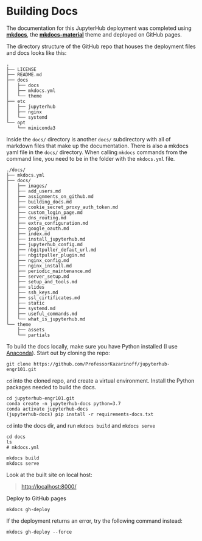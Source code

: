 # Building Docs

The documentation for this JupyterHub deployment was completed using [**mkdocs**](https://www.mkdocs.org/), the [**mkdocs-material**](https://squidfunk.github.io/mkdocs-material/) theme and deployed on GitHub pages.

The directory structure of the GitHub repo that houses the deployment files and docs looks like this:

```text
.
├── LICENSE
├── README.md
├── docs
│   ├── docs
│   ├── mkdocs.yml
│   └── theme
├── etc
│   ├── jupyterhub
│   ├── nginx
│   └── systemd
└── opt
    └── miniconda3
```


Inside the ```docs/``` directory is another ```docs/``` subdirectory with all of markdown files that make up the documentation. There is also a mkdocs yaml file in the ```docs/``` directory. When calling ```mkdocs``` commands from the command line, you need to be in the folder with the ```mkdocs.yml``` file.

```text
./docs/
├── mkdocs.yml
├── docs/
│   ├── images/
│   ├── add_users.md
│   ├── assignments_on_github.md
│   ├── building_docs.md
│   ├── cookie_secret_proxy_auth_token.md
│   ├── custom_login_page.md
│   ├── dns_routing.md
│   ├── extra_configuration.md
│   ├── google_oauth.md
│   ├── index.md
│   ├── install_jupyterhub.md
│   ├── jupyterhub_config.md
│   ├── nbgitpuller_defaut_url.md
│   ├── nbgitpuller_plugin.md
│   ├── nginx_config.md
│   ├── nginx_install.md
│   ├── periodic_maintenance.md
│   ├── server_setup.md
│   ├── setup_and_tools.md
│   ├── slides
│   ├── ssh_keys.md
│   ├── ssl_cirtificates.md
│   ├── static
│   ├── systemd.md
│   ├── useful_commands.md
│   └── what_is_jupyterhub.md
└── theme
    ├── assets
    └── partials
```

To build the docs locally, make sure you have Python installed (I use [Anaconda](https://anaconda.com/downloads)). Start out by cloning the repo:

```text
git clone https://github.com/ProfessorKazarinoff/jupyterhub-engr101.git
```

```cd``` into the cloned repo, and create a virtual environment. Install the Python packages needed to build the docs.

```text
cd jupyterhub-engr101.git
conda create -n jupyterhub-docs python=3.7
conda activate jupyterhub-docs
(jupyterhub-docs) pip install -r requirements-docs.txt
```

```cd``` into the docs dir, and run ```mkdocs build``` and ```mkdocs serve```

```text
cd docs
ls
# mkdocs.yml

mkdocs build
mkdocs serve
```

Look at the built site on local host:

 > [http://localhost:8000/](http://localhost:8000/)
 
Deploy to GitHub pages

```text
mkdocs gh-deploy
```

If the deployment returns an error, try the following command instead:

```text
mkdocs gh-deploy --force
```

<br>

